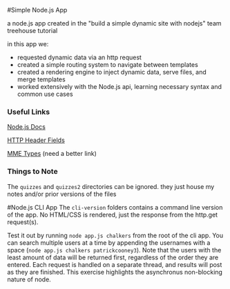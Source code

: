 #Simple Node.js App

a node.js app created in the "build a simple dynamic site with nodejs" team treehouse tutorial

in this app we:
* requested dynamic data via an http request
* created a simple routing system to navigate between templates
* created a rendering engine to inject dynamic data, serve files, and merge templates
* worked extensively with the Node.js api, learning necessary syntax and common use cases


### Useful Links

[Node.js Docs](https://nodejs.org/api/all.html)

[HTTP Header Fields](https://en.wikipedia.org/wiki/List_of_HTTP_header_fields)

[MME Types](http://www.sitepoint.com/web-foundations/mime-types-complete-list/) (need a better link)

### Things to Note
The `quizzes` and `quizzes2` directories can be ignored. they just house my notes and/or prior versions of the files


#Node.js CLI App
The `cli-version` folders contains a command line version of the app.  No HTML/CSS is rendered, just the response from the http.get request(s).

Test it out by running `node app.js chalkers` from the root of the cli app.  You can search multiple users at a time by appending the usernames with a space (`node app.js chalkers patrickcooney3`).
Note that the users with the least amount of data will be returned first, regardless of the order they are entered.  Each request is handled on a separate thread, and results will post as they are finished. This exercise highlights the asynchronus non-blocking nature of node.